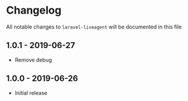 # Changelog

All notable changes to `laravel-liveagent` will be documented in this file

## 1.0.1 - 2019-06-27

- Remove debug

## 1.0.0 - 2019-06-26

- Initial release
